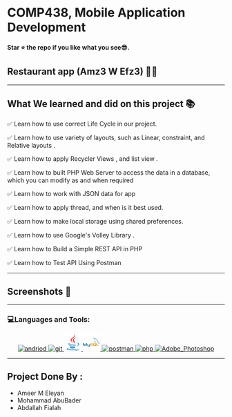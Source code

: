# COMP438, Mobile Application Development
#### Star ⭐ the repo if you like what you see😎.
 
## Restaurant app (Amz3 W Efz3) 🍔🍔





-------------------------------------------------------

## What We learned and did on this project 📚
✅ Learn how to use correct Life Cycle in our project.

✅ Learn how to use variety of layouts, such as Linear, constraint, and Relative layouts .

✅ Learn how to apply Recycler Views , and list view .

✅ Learn how to built PHP Web Server to access the data in a database, which you can modify as and when required

✅ Learn how to work with JSON data for app

✅ Learn how to apply thread, and when is it best used.

✅ Learn how to make local storage using shared preferences.

✅ Learn how to use Google's Volley Library .

✅  Learn how to Build a Simple REST API in PHP

✅  Learn how to Test API Using Postman

----------------------------------------------------------
## Screenshots 📸
----------------------------------------------------------
<h3 align="left">💻Languages and Tools:</h3>
<p align="center"> <a href="https://developer.android.com/" target="_blank" rel="noreferrer"> <img src="https://freeiconshop.com/wp-content/uploads/edd/android-flat.png" alt="andriod" width="40" height="40"/> </a> <a href="https://git-scm.com/" target="_blank" rel="noreferrer"> <img src="https://www.vectorlogo.zone/logos/git-scm/git-scm-icon.svg" alt="git" width="40" height="40"/> </a> <a href="https://www.java.com" target="_blank" rel="noreferrer"> <img src="https://raw.githubusercontent.com/devicons/devicon/master/icons/java/java-original.svg" alt="java" width="40" height="40"/> </a> <a href="https://www.mysql.com/" target="_blank" rel="noreferrer"> <img src="https://raw.githubusercontent.com/devicons/devicon/master/icons/mysql/mysql-original-wordmark.svg" alt="mysql" width="40" height="40"/> </a> <a href="https://postman.com" target="_blank" rel="noreferrer"> <img src="https://www.vectorlogo.zone/logos/getpostman/getpostman-icon.svg" alt="postman" width="40" height="40"/> </a>  <a href="https://www.php.net/" target="_blank" rel="noreferrer"> <img src="https://iconape.com/wp-content/png_logo_vector/elephpant-mascot-php-logo.png" alt="php" width="40" height="40"/> </a> 
<a href="https://www.adobe.com/products/photoshop.html" target="_blank" rel="noreferrer"> <img src="https://upload.wikimedia.org/wikipedia/commons/thumb/a/af/Adobe_Photoshop_CC_icon.svg/512px-Adobe_Photoshop_CC_icon.svg.png" alt="Adobe_Photoshop" width="40" height="40"/> </a>
</p>

--------------------------------------------------------

## Project Done By : 
 - Ameer M Eleyan
 - Mohammad AbuBader
 - Abdallah Fialah






